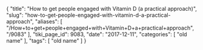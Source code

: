 {
    "title": "How to get people engaged with Vitamin D (a practical approach)",
    "slug": "how-to-get-people-engaged-with-vitamin-d-a-practical-approach",
    "aliases": [
        "/How+to+get+people+engaged+with+Vitamin+D+a+practical+approach",
        "/9083"
    ],
    "tiki_page_id": 9083,
    "date": "2017-12-11",
    "categories": [
        "old name"
    ],
    "tags": [
        "old name"
    ]
}